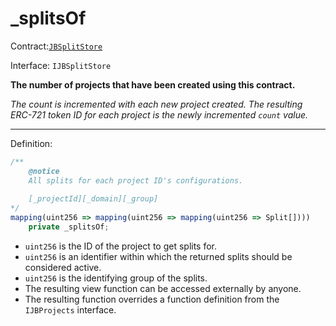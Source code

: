 # \_splitsOf

Contract:[`JBSplitStore`](../)​‌

Interface: `IJBSplitStore`

**The number of projects that have been created using this contract.** 

_The count is incremented with each new project created. The resulting ERC-721 token ID for each project is the newly incremented `count` value._  
****  
Definition:

```javascript
/** 
    @notice
    All splits for each project ID's configurations.
    
    [_projectId][_domain][_group]
*/ 
mapping(uint256 => mapping(uint256 => mapping(uint256 => Split[])))
    private _splitsOf;
```

* `uint256` is the ID of the project to get splits for.
* `uint256` is an identifier within which the returned splits should be considered active.
* `uint256` is the identifying group of the splits.
* The resulting view function can be accessed externally by anyone. 
* The resulting function overrides a function definition from the `IJBProjects` interface.

